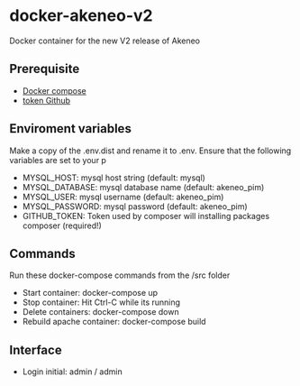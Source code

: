 # docker-akeneo-v2
Docker container for the new V2 release of Akeneo

## Prerequisite
* [Docker compose](https://docs.docker.com/compose/)
* [token Github](https://github.com/settings/tokens)

## Enviroment variables
Make a copy of the .env.dist and rename it to .env. Ensure that the following variables
are set to your p

* MYSQL_HOST: mysql host string (default: mysql)
* MYSQL_DATABASE: mysql database name (default: akeneo_pim)
* MYSQL_USER: mysql username  (default: akeneo_pim)
* MYSQL_PASSWORD: mysql password  (default: akeneo_pim)
* GITHUB_TOKEN: Token used by composer will installing packages composer (required!)

## Commands
Run these docker-compose commands from the /src folder
* Start container: docker-compose up
* Stop container: Hit Ctrl-C while its running
* Delete containers: docker-compose down
* Rebuild apache container: docker-compose build
    
## Interface
* Login initial: admin / admin